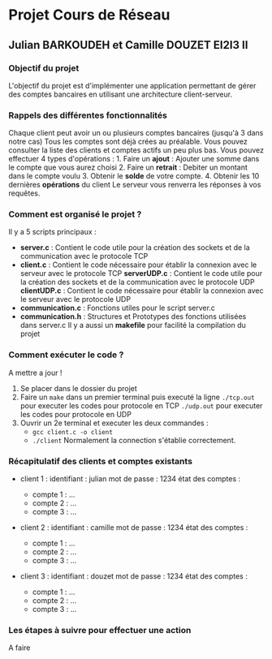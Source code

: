 # Projet Cours de Réseau
## Julian BARKOUDEH et Camille DOUZET EI2I3 II

### Objectif du projet
L'objectif du projet est d'implémenter une application permettant de gérer des comptes bancaires en utilisant une architecture client-serveur.

### Rappels des différentes fonctionnalités
Chaque client peut avoir un ou plusieurs comptes bancaires (jusqu'à 3 dans notre cas)
Tous les comptes sont déjà crées au préalable.
Vous pouvez consulter la liste des clients et comptes actifs un peu plus bas.
Vous pouvez effectuer 4 types d'opérations :
    1. Faire un **ajout** : Ajouter une somme dans le compte que vous aurez choisi
    2. Faire un **retrait** : Debiter un montant dans le compte voulu
    3. Obtenir le **solde** de votre compte.
    4. Obtenir les 10 dernières **opérations** du client
Le serveur vous renverra les réponses à vos requêtes.

### Comment est organisé le projet ?
Il y a 5 scripts principaux :
- **server.c** : Contient le code utile pour la création des sockets et de la communication avec le protocole TCP
- **client.c** : Contient le code nécessaire pour établir la connexion avec le serveur avec le protocole TCP
  **serverUDP.c** : Contient le code utile pour la création des sockets et de la communication avec le protocole UDP
  **clientUDP.c** : Contient le code nécessaire pour établir la connexion avec le serveur avec le protocole UDP
- **communication.c** : Fonctions utiles pour le script server.c
- **communication.h** : Structures et Prototypes des fonctions utilisées dans server.c
Il y a aussi un **makefile** pour facilité la compilation du projet

### Comment exécuter le code ?
A mettre a jour !

1. Se placer dans le dossier du projet
2. Faire un `make` dans un premier terminal puis executé la ligne `./tcp.out` pour executer les codes pour protocole en TCP 
                                                                  `./udp.out` pour executer les codes pour protocole en UDP 
3. Ouvrir un 2e terminal et executer les deux commandes : 
    - `gcc client.c -o client`
    - `./client`
Normalement la connection s'établie correctement.

### Récapitulatif des clients et comptes existants
- client 1 :
identifiant : julian
mot de passe : 1234
état des comptes :
    - compte 1 : ...
    - compte 2 : ...
    - compte 3 : ...

- client 2 :
identifiant : camille
mot de passe : 1234
état des comptes :
    - compte 1 : ...
    - compte 2 : ...
    - compte 3 : ...

- client 3 :
identifiant : douzet
mot de passe : 1234
état des comptes :
    - compte 1 : ...
    - compte 2 : ...
    - compte 3 : ...

### Les étapes à suivre pour effectuer une action 
A faire